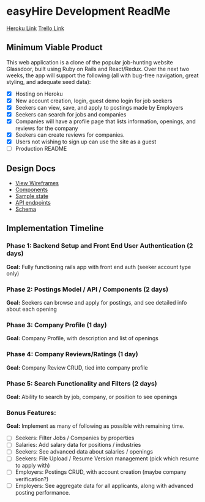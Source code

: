 # easyHire Development ReadMe

[Heroku Link](http://www.easy-hire.me)
[Trello Link](https://trello.com/b/5u81Jng8)

## Minimum Viable Product

This web application is a clone of the popular job-hunting website Glassdoor,
built using Ruby on Rails and React/Redux. Over the next two weeks, the app will
support the following (all with bug-free navigation, great styling, and adequate seed data):

- [x] Hosting on Heroku
- [x] New account creation, login, guest demo login for job seekers
- [x] Seekers can view, save, and apply to postings made by Employers
- [x] Seekers can search for jobs and companies
- [x] Companies will have a profile page that lists information, openings, and reviews for the company
- [x] Seekers can create reviews for companies.
- [x] Users not wishing to sign up can use the site as a guest
- [ ] Production README

## Design Docs

- [View Wireframes](docs/wireframes)
- [Components](docs/components)
- [Sample state](docs/sample-state.md)
- [API endpoints](docs/api-endpoints.md)
- [Schema](docs/schema.md)

## Implementation Timeline

### Phase 1: Backend Setup and Front End User Authentication (2 days)
**Goal:** Fully functioning rails app with front end auth (seeker account type only)
### Phase 2: Postings Model / API / Components (2 days)
**Goal:** Seekers can browse and apply for postings, and see detailed info about each opening
### Phase 3: Company Profile (1 day)
**Goal:** Company Profile, with description and list of openings
### Phase 4: Company Reviews/Ratings (1 day)
**Goal:** Company Review CRUD, tied into company profile
### Phase 5: Search Functionality and Filters (2 days)
**Goal:** Ability to search by job, company, or position to see openings
### Bonus Features:
**Goal:** Implement as many of following as possible with remaining time.
- [ ] Seekers: Filter Jobs / Companies by properties
- [ ] Salaries: Add salary data for positions / industries
- [ ] Seekers: See advanced data about salaries / openings
- [ ] Seekers: File Upload / Resume Version management (pick which resume to apply with)
- [ ] Employers: Postings CRUD, with account creation (maybe company verification?)
- [ ] Employers: See aggregate data for all applicants, along with advanced posting performance.
